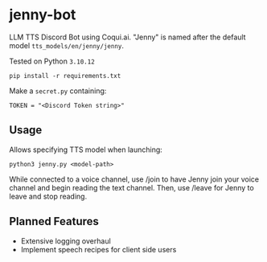 # jenny-bot
LLM TTS Discord Bot using Coqui.ai. "Jenny" is named after the default model `tts_models/en/jenny/jenny`.

Tested on Python `3.10.12`

```
pip install -r requirements.txt
```

Make a `secret.py` containing:

```
TOKEN = "<Discord Token string>"
```

## Usage


Allows specifying TTS model when launching:

```
python3 jenny.py <model-path>
```

While connected to a voice channel, use /join to have Jenny join your voice channel and begin reading the text channel. Then, use /leave for Jenny to leave and stop reading.

## Planned Features
 - Extensive logging overhaul
 - Implement speech recipes for client side users
